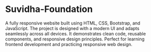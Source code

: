 # Suvidha-Foundation
A fully responsive website built using HTML, CSS, Bootstrap, and JavaScript. The project is designed with a modern UI and adapts seamlessly across all devices. It demonstrates clean code, reusable components, and responsive design principles. Perfect for learning frontend development and practicing responsive web design.
